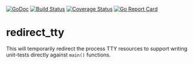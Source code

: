 [![GoDoc](https://godoc.org/github.com/dsoprea/go-utility/testing?status.svg)](https://godoc.org/github.com/dsoprea/go-utility/testing)
[![Build Status](https://travis-ci.org/dsoprea/go-utility.svg?branch=master)](https://travis-ci.org/dsoprea/go-utility)
[![Coverage Status](https://coveralls.io/repos/github/dsoprea/go-utility/badge.svg?branch=master)](https://coveralls.io/github/dsoprea/go-utility?branch=master)
[![Go Report Card](https://goreportcard.com/badge/github.com/dsoprea/go-utility)](https://goreportcard.com/report/github.com/dsoprea/go-utility)

# redirect_tty

This will temporarily redirect the process TTY resources to support writing
unit-tests directly against `main()` functions.
